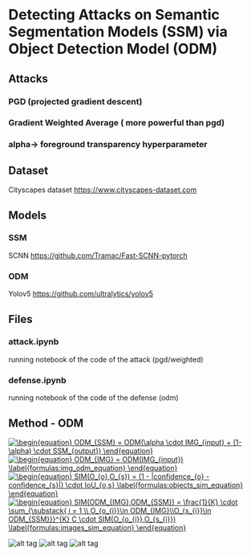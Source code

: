# Detecting Attacks on Semantic Segmentation Models (SSM) via Object Detection Model (ODM)
## Attacks
### PGD (projected gradient descent)
### Gradient Weighted Average ( more powerful than pgd)

### alpha-> foreground transparency hyperparameter

## Dataset
Cityscapes dataset
<a> https://www.cityscapes-dataset.com </a>
## Models
### SSM
SCNN <a>https://github.com/Tramac/Fast-SCNN-pytorch</a>
### ODM
Yolov5 <a>https://github.com/ultralytics/yolov5</a>

## Files
### attack.ipynb
running notebook of the code of the attack (pgd/weighted)
### defense.ipynb
running notebook of the code of the defense (odm)

## Method - ODM
<a href="https://www.codecogs.com/eqnedit.php?latex=\begin{equation}&space;ODM_{SSM}&space;=&space;ODM(\alpha&space;\cdot&space;IMG_{input}&space;&plus;&space;(1-\alpha)&space;\cdot&space;SSM_{output})&space;\end{equation}" target="_blank"><img src="https://latex.codecogs.com/svg.latex?\begin{equation}&space;ODM_{SSM}&space;=&space;ODM(\alpha&space;\cdot&space;IMG_{input}&space;&plus;&space;(1-\alpha)&space;\cdot&space;SSM_{output})&space;\end{equation}" title="\begin{equation} ODM_{SSM} = ODM(\alpha \cdot IMG_{input} + (1-\alpha) \cdot SSM_{output}) \end{equation}" /></a> <br>
<a href="https://www.codecogs.com/eqnedit.php?latex=\begin{equation}&space;ODM_{IMG}&space;=&space;ODM(IMG_{input})&space;\label{formulas:img_odm_equation}&space;\end{equation}" target="_blank"><img src="https://latex.codecogs.com/svg.latex?\begin{equation}&space;ODM_{IMG}&space;=&space;ODM(IMG_{input})&space;\label{formulas:img_odm_equation}&space;\end{equation}" title="\begin{equation} ODM_{IMG} = ODM(IMG_{input}) \label{formulas:img_odm_equation} \end{equation}" /></a> <br>
<a href="https://www.codecogs.com/eqnedit.php?latex=\begin{equation}&space;SIM(O_{o},O_{s})&space;=&space;(1&space;-&space;|confidence_{o}&space;-&space;confidence_{s}|)&space;\cdot&space;IoU_{o,s}&space;\label{formulas:objects_sim_equation}&space;\end{equation}" target="_blank"><img src="https://latex.codecogs.com/svg.latex?\begin{equation}&space;SIM(O_{o},O_{s})&space;=&space;(1&space;-&space;|confidence_{o}&space;-&space;confidence_{s}|)&space;\cdot&space;IoU_{o,s}&space;\label{formulas:objects_sim_equation}&space;\end{equation}" title="\begin{equation} SIM(O_{o},O_{s}) = (1 - |confidence_{o} - confidence_{s}|) \cdot IoU_{o,s} \label{formulas:objects_sim_equation} \end{equation}" /></a><br>
<a href="https://www.codecogs.com/eqnedit.php?latex=\begin{equation}&space;SIM(ODM_{IMG},ODM_{SSM})&space;=&space;\frac{1}{K}&space;\cdot&space;\sum_{\substack{&space;i&space;=&space;1&space;\\&space;O_{o_{i}}\in&space;ODM_{IMG}\\O_{s_{i}}\in&space;ODM_{SSM}}}^{K}&space;C&space;\cdot&space;SIM(O_{o_{i}},O_{s_{i}})&space;\label{formulas:images_sim_equation}&space;\end{equation}" target="_blank"><img src="https://latex.codecogs.com/svg.latex?\begin{equation}&space;SIM(ODM_{IMG},ODM_{SSM})&space;=&space;\frac{1}{K}&space;\cdot&space;\sum_{\substack{&space;i&space;=&space;1&space;\\&space;O_{o_{i}}\in&space;ODM_{IMG}\\O_{s_{i}}\in&space;ODM_{SSM}}}^{K}&space;C&space;\cdot&space;SIM(O_{o_{i}},O_{s_{i}})&space;\label{formulas:images_sim_equation}&space;\end{equation}" title="\begin{equation} SIM(ODM_{IMG},ODM_{SSM}) = \frac{1}{K} \cdot \sum_{\substack{ i = 1 \\ O_{o_{i}}\in ODM_{IMG}\\O_{s_{i}}\in ODM_{SSM}}}^{K} C \cdot SIM(O_{o_{i}},O_{s_{i}}) \label{formulas:images_sim_equation} \end{equation}" /></a><br>

![alt tag](https://github.com/orel1212/MyWorks/blob/main/Deep%20Learning/SSMODM/%E2%80%8F%E2%80%8Falpha.PNG)
![alt tag](https://github.com/orel1212/MyWorks/blob/main/Deep%20Learning/SSMODM/%E2%80%8F%E2%80%8Fod_on_image.PNG)
![alt tag](https://github.com/orel1212/MyWorks/blob/main/Deep%20Learning/SSMODM/%E2%80%8F%E2%80%8Fexamples.PNG)
